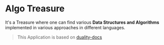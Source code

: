 # Algo Treasure

It's a Treasure where one can find various **Data Structures and Algorithms** implemented in various approaches in different languages.

> This Application is based on [duality-docs](https://github.com/AdamsLair/duality-docs)